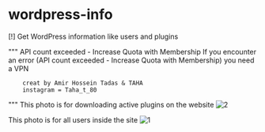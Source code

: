 # wordpress-info
[!] Get WordPress information like users and plugins


"""
        API count exceeded - Increase Quota with Membership
        If you encounter an error (API count exceeded - Increase Quota with Membership)   you need a VPN
        
        
        
        creat by Amir Hossein Tadas & TAHA
        instagram = Taha_t_80
"""
This photo is for downloading active plugins on the website
![2](https://user-images.githubusercontent.com/83164596/119128941-89137780-ba4b-11eb-9764-a95370349c5c.PNG)



This photo is for all users inside the site
![1](https://user-images.githubusercontent.com/83164596/119129057-ab0cfa00-ba4b-11eb-9ee7-6b68ca96f0b2.PNG)
